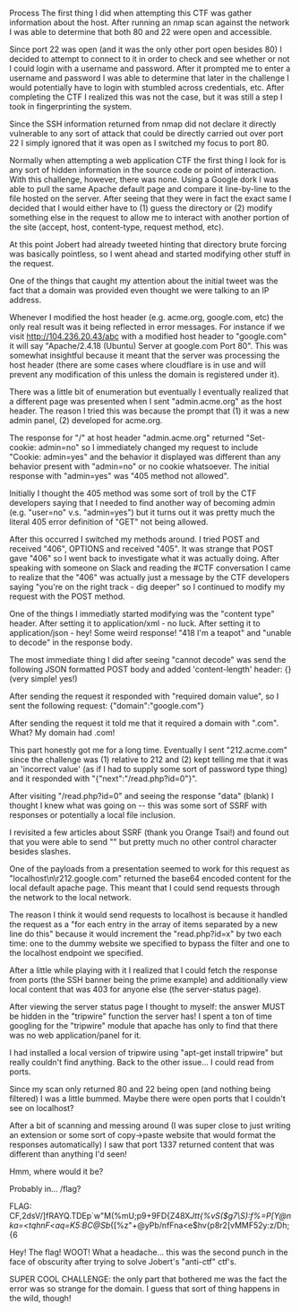 Process
The first thing I did when attempting this CTF was gather information about the host. After running an nmap scan against the network I was able to determine that both 80 and 22 were open and accessible.

Since port 22 was open (and it was the only other port open besides 80) I decided to attempt to connect to it in order to check and see whether or not I could login with a username and password. After it prompted me to enter a username and password I was able to determine that later in the challenge I would potentially have to login with stumbled across credentials, etc. After completing the CTF I realized this was not the case, but it was still a step I took in fingerprinting the system.

Since the SSH information returned from nmap did not declare it directly vulnerable to any sort of attack that could be directly carried out over port 22 I simply ignored that it was open as I switched my focus to port 80.

Normally when attempting a web application CTF the first thing I look for is any sort of hidden information in the source code or point of interaction. With this challenge, however, there was none. Using a Google dork I was able to pull the same Apache default page and compare it line-by-line to the file hosted on the server. After seeing that they were in fact the exact same I decided that I would either have to (1) guess the directory or (2) modify something else in the request to allow me to interact with another portion of the site (accept, host, content-type, request method, etc).

At this point Jobert had already tweeted hinting that directory brute forcing was basically pointless, so I went ahead and started modifying other stuff in the request.

One of the things that caught my attention about the initial tweet was the fact that a domain was provided even thought we were talking to an IP address.

Whenever I modified the host header (e.g. acme.org, google.com, etc) the only real result was it being reflected in error messages. For instance if we visit http://104.236.20.43/abc with a modified host header to "google.com" it will say "Apache/2.4.18 (Ubuntu) Server at google.com Port 80". This was somewhat insightful because it meant that the server was processing the host header (there are some cases where cloudflare is in use and will prevent any modification of this unless the domain is registered under it).

There was a little bit of enumeration but eventually I eventually realized that a different page was presented when I sent "admin.acme.org" as the host header. The reason I tried this was because the prompt that (1) it was a new admin panel, (2) developed for acme.org.

The response for "/" at host header "admin.acme.org" returned "Set-cookie: admin=no" so I immediately changed my request to include "Cookie: admin=yes" and the behavior it displayed was different than any behavior present with "admin=no" or no cookie whatsoever. The initial response with "admin=yes" was "405 method not allowed".

Initially I thought the 405 method was some sort of troll by the CTF developers saying that I needed to find another way of becoming admin (e.g. "user=no" v.s. "admin=yes") but it turns out it was pretty much the literal 405 error definition of "GET" not being allowed.

After this occurred I switched my methods around. I tried POST and received "406", OPTIONS and received "405". It was strange that POST gave "406" so I went back to investigate what it was actually doing. After speaking with someone on Slack and reading the #CTF conversation I came to realize that the "406" was actually just a message by the CTF developers saying "you're on the right track - dig deeper" so I continued to modify my request with the POST method.

One of the things I immediatly started modifying was the "content type" header. After setting it to application/xml - no luck. After setting it to application/json - hey! Some weird response! "418 I'm a teapot" and "unable to decode" in the response body.

The most immediate thing I did after seeing "cannot decode" was send the following JSON formatted POST body and added 'content-length' header:
{} (very simple! yes!)

After sending the request it responded with "required domain value", so I sent the following request:
{"domain":"google.com"}

After sending the request it told me that it required a domain with ".com". What? My domain had .com!

This part honestly got me for a long time. Eventually I sent "212.acme.com" since the challenge was (1) relative to 212 and (2) kept telling me that it was an 'incorrect value' (as if I had to supply some sort of password type thing) and it responded with "{"next":"\/read.php?id=0"}".

After visiting "/read.php?id=0" and seeing the response "data" (blank) I thought I knew what was going on -- this was some sort of SSRF with responses or potentially a local file inclusion.

I revisited a few articles about SSRF (thank you Orange Tsai!) and found out that you were able to send "\" but pretty much no other control character besides slashes.

One of the payloads from a presentation seemed to work for this request as "localhost\n\r212.google.com" returned the base64 encoded content for the local default apache page. This meant that I could send requests through the network to the local network.

The reason I think it would send requests to localhost is because it handled the request as a "for each entry in the array of items separated by a new line do this" because it would increment the "read.php?id=x" by two each time: one to the dummy website we specified to bypass the filter and one to the localhost endpoint we specified.

After a little while playing with it I realized that I could fetch the response from ports (the SSH banner being the  prime example) and additionally view local content that was 403 for anyone else (the server-status page).

After viewing the server status page I thought to myself: the answer MUST be hidden in the "tripwire" function the server has! I spent a ton of time googling for the "tripwire" module that apache has only to find that there was no web application/panel for it.

I had installed a local version of tripwire using "apt-get install tripwire" but really couldn't find anything. Back to the other issue... I could read from ports.

Since my scan only returned 80 and 22 being open (and nothing being filtered) I was a little bummed. Maybe there were open ports that I couldn't see on localhost?

After a bit of scanning and messing around (I was super close to just writing an extension or some sort of copy->paste website that would format the responses automatically) I saw that port 1337 returned content that was different than anything I'd seen!

Hmm, where would it be?

Probably in... /flag?

FLAG: CF,2dsV\/]fRAYQ.TDEp`w"M(%mU;p9+9FD{Z48X*Jtt{%vS($g7\S):f%=P[Y@nka=<tqhnF<aq=K5:BC@Sb*{[%z"+@yPb/nfFna<e$hv{p8r2[vMMF52y:z/Dh;{6

Hey! The flag! WOOT! What a headache... this was the second punch in the face of obscurity after trying to solve Jobert's "anti-ctf" ctf's.

SUPER COOL CHALLENGE: the only part that bothered me was the fact the error was so strange for the domain. I guess that sort of thing happens in the wild, though!
